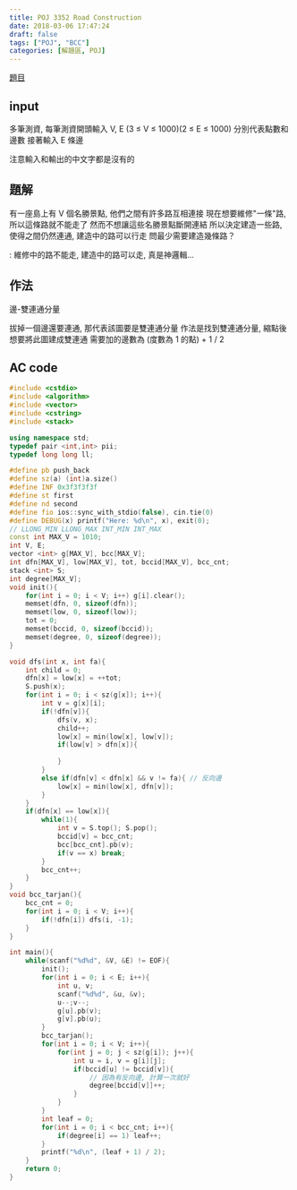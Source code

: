 ```yaml
---
title: POJ 3352 Road Construction
date: 2018-03-06 17:47:24
draft: false
tags: ["POJ", "BCC"]
categories: [解題區, POJ]
---
```


[題目](http://poj.org/problem?id=3352)

## input
多筆測資, 每筆測資開頭輸入 V, E (3 ≤ V ≤ 1000)(2 ≤ E ≤ 1000)
分別代表點數和邊數
接著輸入 E 條邊

注意輸入和輸出的中文字都是沒有的

## 題解
有一座島上有 V 個名勝景點, 他們之間有許多路互相連接
現在想要維修"一條"路, 所以這條路就不能走了
然而不想讓這些名勝景點斷開連結
所以決定建造一些路, 使得之間仍然連通, 建造中的路可以行走
問最少需要建造幾條路？

: 維修中的路不能走, 建造中的路可以走, 真是神邏輯...

## 作法
邊-雙連通分量

拔掉一個邊還要連通, 那代表該圖要是雙連通分量
作法是找到雙連通分量, 縮點後
想要將此圖建成雙連通
需要加的邊數為 (度數為 1 的點) + 1 / 2

## AC code
```cpp
#include <cstdio>
#include <algorithm>
#include <vector>
#include <cstring>
#include <stack>

using namespace std;
typedef pair <int,int> pii;
typedef long long ll;

#define pb push_back
#define sz(a) (int)a.size()
#define INF 0x3f3f3f3f
#define st first
#define nd second
#define fio ios::sync_with_stdio(false), cin.tie(0)
#define DEBUG(x) printf("Here: %d\n", x), exit(0);
// LLONG_MIN LLONG_MAX INT_MIN INT_MAX
const int MAX_V = 1010;
int V, E;
vector <int> g[MAX_V], bcc[MAX_V];
int dfn[MAX_V], low[MAX_V], tot, bccid[MAX_V], bcc_cnt;
stack <int> S;
int degree[MAX_V];
void init(){
    for(int i = 0; i < V; i++) g[i].clear();
    memset(dfn, 0, sizeof(dfn));
    memset(low, 0, sizeof(low));
    tot = 0;
    memset(bccid, 0, sizeof(bccid));
    memset(degree, 0, sizeof(degree));
}

void dfs(int x, int fa){
    int child = 0;
    dfn[x] = low[x] = ++tot;
    S.push(x);
    for(int i = 0; i < sz(g[x]); i++){
        int v = g[x][i];
        if(!dfn[v]){
            dfs(v, x);
            child++;
            low[x] = min(low[x], low[v]);
            if(low[v] > dfn[x]){
                
            }
        }
        else if(dfn[v] < dfn[x] && v != fa){ // 反向邊
            low[x] = min(low[x], dfn[v]);
        }
    }
    if(dfn[x] == low[x]){
        while(1){
            int v = S.top(); S.pop();
            bccid[v] = bcc_cnt;
            bcc[bcc_cnt].pb(v);
            if(v == x) break;
        }
        bcc_cnt++;
    }
}
void bcc_tarjan(){
    bcc_cnt = 0;
    for(int i = 0; i < V; i++){
        if(!dfn[i]) dfs(i, -1);
    }
}

int main(){
    while(scanf("%d%d", &V, &E) != EOF){
        init();
        for(int i = 0; i < E; i++){
            int u, v;
            scanf("%d%d", &u, &v);
            u--;v--;
            g[u].pb(v);
            g[v].pb(u);
        }
        bcc_tarjan();
        for(int i = 0; i < V; i++){
            for(int j = 0; j < sz(g[i]); j++){
                int u = i, v = g[i][j];
                if(bccid[u] != bccid[v]){
                    // 因為有反向邊, 計算一次就好
                    degree[bccid[v]]++;
                }
            }
        }
        int leaf = 0;
        for(int i = 0; i < bcc_cnt; i++){
            if(degree[i] == 1) leaf++;
        }
        printf("%d\n", (leaf + 1) / 2);
    }
    return 0;
}

```
